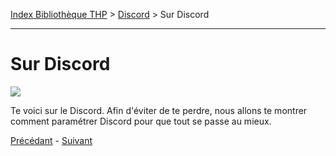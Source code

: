 [Index Bibliothèque THP](https://github.com/TheHackingProject/bibliotheque-THP) > [Discord](https://github.com/TheHackingProject/bibliotheque-THP/blob/master/sommaires/discord.md) > Sur Discord

___

# Sur Discord

![](https://i.imgur.com/cdTGzqJ.png)

Te voici sur le Discord. Afin d'éviter de te perdre, nous allons te montrer comment paramétrer Discord pour que tout se passe au mieux.


[Précédant](https://github.com/TheHackingProject/bibliotheque-THP/blob/master/discord/telecharger_installer.md) - [Suivant](https://github.com/TheHackingProject/bibliotheque-THP/blob/master/discord/role_presentation_en_cours_et_profil_non_complet.md)